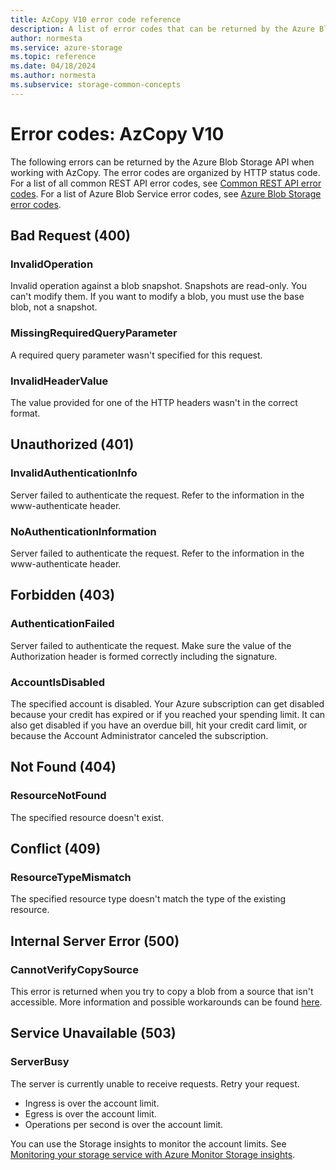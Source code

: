 ```yaml
---
title: AzCopy V10 error code reference
description: A list of error codes that can be returned by the Azure Blob Storage API when working with AzCopy
author: normesta
ms.service: azure-storage
ms.topic: reference
ms.date: 04/18/2024
ms.author: normesta
ms.subservice: storage-common-concepts
---
```


# Error codes: AzCopy V10

The following errors can be returned by the Azure Blob Storage API when working with AzCopy. The error codes are organized by HTTP status code. For a list of all common REST API error codes, see [Common REST API error codes](/rest/api/storageservices/common-rest-api-error-codes). For a list of Azure Blob Service error codes, see [Azure Blob Storage error codes](/rest/api/storageservices/blob-service-error-codes).

## Bad Request (400)

### InvalidOperation

Invalid operation against a blob snapshot. Snapshots are read-only. You can't modify them. If you want to modify a blob, you must use the base blob, not a snapshot.

### MissingRequiredQueryParameter

A required query parameter wasn't specified for this request.

### InvalidHeaderValue

The value provided for one of the HTTP headers wasn't in the correct format.

## Unauthorized (401)

### InvalidAuthenticationInfo

Server failed to authenticate the request. Refer to the information in the www-authenticate header.

### NoAuthenticationInformation

Server failed to authenticate the request. Refer to the information in the www-authenticate header.

## Forbidden (403)

### AuthenticationFailed

Server failed to authenticate the request. Make sure the value of the Authorization header is formed correctly including the signature.

### AccountIsDisabled

The specified account is disabled. Your Azure subscription can get disabled because your credit has expired or if you reached your spending limit. It can also get disabled if you have an overdue bill, hit your credit card limit, or because the Account Administrator canceled the subscription.

## Not Found (404)

### ResourceNotFound

The specified resource doesn't exist.

## Conflict (409)

### ResourceTypeMismatch

The specified resource type doesn't match the type of the existing resource.

## Internal Server Error (500)

### CannotVerifyCopySource

This error is returned when you try to copy a blob from a source that isn't accessible. More information and possible workarounds can be found [here](/troubleshoot/azure/azure-storage/blobs/connectivity/copy-blobs-between-storage-accounts-network-restriction#copy-blobs-between-storage-accounts-in-a-hub-spoke-architecture-using-private-endpoints).

## Service Unavailable (503)

### ServerBusy

The server is currently unable to receive requests. Retry your request.

- Ingress is over the account limit.
- Egress is over the account limit.
- Operations per second is over the account limit.

You can use the Storage insights to monitor the account limits. See [Monitoring your storage service with Azure Monitor Storage insights](storage-insights-overview.md).
